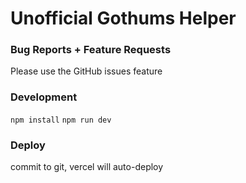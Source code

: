 # Unofficial Gothums Helper

### Bug Reports + Feature Requests
Please use the GitHub issues feature

### Development

`npm install`
`npm run dev`


### Deploy
commit to git, vercel will auto-deploy